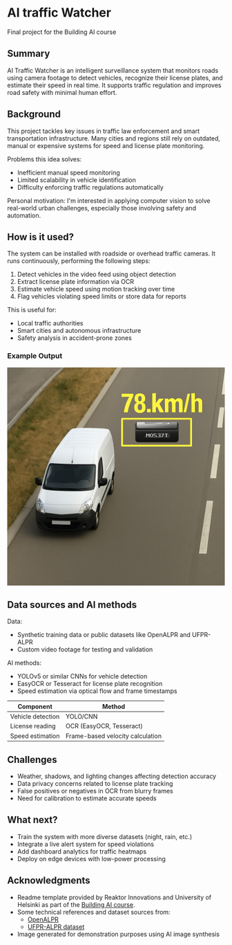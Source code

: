 # AI traffic Watcher

Final project for the Building AI course

## Summary

AI Traffic Watcher is an intelligent surveillance system that monitors roads using camera footage to detect vehicles, recognize their license plates, and estimate their speed in real time. It supports traffic regulation and improves road safety with minimal human effort.

## Background

This project tackles key issues in traffic law enforcement and smart transportation infrastructure. Many cities and regions still rely on outdated, manual or expensive systems for speed and license plate monitoring.

Problems this idea solves:
* Inefficient manual speed monitoring
* Limited scalability in vehicle identification
* Difficulty enforcing traffic regulations automatically

Personal motivation: I'm interested in applying computer vision to solve real-world urban challenges, especially those involving safety and automation.

## How is it used?

The system can be installed with roadside or overhead traffic cameras. It runs continuously, performing the following steps:
1. Detect vehicles in the video feed using object detection
2. Extract license plate information via OCR
3. Estimate vehicle speed using motion tracking over time
4. Flag vehicles violating speed limits or store data for reports

This is useful for:
* Local traffic authorities
* Smart cities and autonomous infrastructure
* Safety analysis in accident-prone zones

### Example Output

![Vehicle detection and speed estimation](AI-TrafficWatcher_exampleOutput.png)

## Data sources and AI methods

Data:
* Synthetic training data or public datasets like OpenALPR and UFPR-ALPR
* Custom video footage for testing and validation

AI methods:
* YOLOv5 or similar CNNs for vehicle detection
* EasyOCR or Tesseract for license plate recognition
* Speed estimation via optical flow and frame timestamps

| Component        | Method |
|------------------|--------|
| Vehicle detection | YOLO/CNN |
| License reading   | OCR (EasyOCR, Tesseract) |
| Speed estimation  | Frame-based velocity calculation |

## Challenges

* Weather, shadows, and lighting changes affecting detection accuracy
* Data privacy concerns related to license plate tracking
* False positives or negatives in OCR from blurry frames
* Need for calibration to estimate accurate speeds

## What next?

* Train the system with more diverse datasets (night, rain, etc.)
* Integrate a live alert system for speed violations
* Add dashboard analytics for traffic heatmaps
* Deploy on edge devices with low-power processing

## Acknowledgments

* Readme template provided by Reaktor Innovations and University of Helsinki as part of the [Building AI course](https://www.elementsofai.com/).
* Some technical references and dataset sources from:
  * [OpenALPR](https://github.com/openalpr/openalpr)
  * [UFPR-ALPR dataset](https://web.inf.ufpr.br/vri/databases/ufpr-alpr/)
* Image generated for demonstration purposes using AI image synthesis
